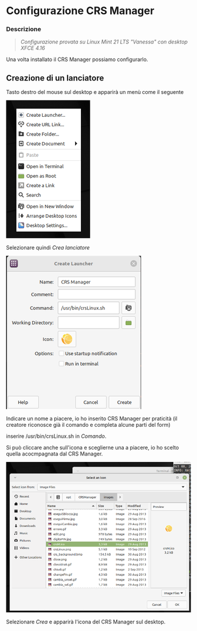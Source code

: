 # Configurazione CRS Manager

### Descrizione

> _Configurazione provata su Linux Mint 21 LTS "Vanessa" con desktop XFCE 4.16_

Una volta installato il CRS Manager possiamo configurarlo.

## Creazione di un lanciatore

Tasto destro del mouse sul desktop e apparirà un menù come il seguente

<img title="a title" alt="Creazione lanciatore" src="/img/configurazione_crsmanager_01.png">

Selezionare quindi _Crea lanciatore_

<img title="a title" alt="Creazione lanciatore" src="/img/configurazione_crsmanager_02.png">

Indicare un nome a piacere, io ho inserito CRS Manager per praticità (il creatore riconosce già il comando e completa alcune parti del form)

inserire /usr/bin/crsLinux.sh in _Comando_.

Si può cliccare anche sull'icona e sceglierne una a piacere, io ho scelto quella acocmpagnata dal CRS Manager.

<img title="a title" alt="Creazione lanciatore" src="/img/configurazione_crsmanager_03.png">

Selezionare _Crea_ e apparirà l'icona del CRS Manager sul desktop.
